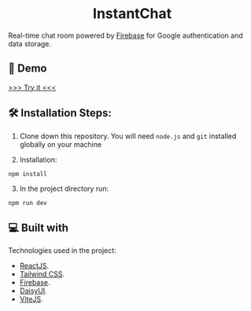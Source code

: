 <h1 align="center" id="title">InstantChat</h1>

Real-time chat room powered by
[Firebase](https://firebase.google.com/?utm_source=firechat) for Google authentication and data storage.

<h2>🚀 Demo</h2>

[>>> Try it <<<](https://instantchat-16fa1.web.app/)

<h2>🛠️ Installation Steps:</h2>

1. Clone down this repository. You will need `node.js` and `git` installed globally on your machine

2. Installation:

```
npm install
```

3. In the project directory run:

```
npm run dev
```

  
  
<h2>💻 Built with</h2>

Technologies used in the project:

*   [ReactJS](https://react.dev/).
*   [Tailwind CSS](https://tailwindcss.com/).
*   [Firebase](https://firebase.google.com/?utm_source=firechat).
*   [DaisyUI](https://daisyui.com/).
*   [ViteJS](https://vitejs.dev/).
